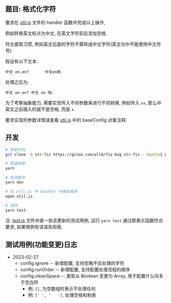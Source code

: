 ## 题目: 格式化字符

要求在 [util.js](./util.js) 文件的 handler 函数中完成以上操作,

例如转换英文标点为中文, 在英文字符前后添加空格.

符合直观习惯, 例如英文后面的字符不需转成中文字符(英文句中不能使用中文符号).

假设有以下文本:

```text
中文 en.en?		中文en呀.
```

处理之后为:

```text
中文 en.en? 中文 en 呀。
```

为了考察抽象能力, 需要实现传入不同参数来进行不同转换, 例如传入 `xx`, 那么中英文之前插入的就不是空格, 而是 `x`.

要求实现的参数详情请查看 [util.js](./util.js) 中的 baseConfig 对象注释.

## 开发

```sh
# 获取代码
git clone -b str-fix https://gitee.com/wll8/fix-bug str-fix --depth=1 && cd str-fix

# 安装依赖
yarn

# 启动程序
yarn dev

# 在 util.js 中 handler 中编写程序
open util.js

# 测试
yarn test
```

注: [test.js](./test.js) 文件中是一些会更新的测试用例, 运行 `yarn test` 通过即表示函数符合要求, 如果用例有误请告知我.

## 测试用例(功能变更)日志
- 2023-02-27
  - config.ignore -- 新增配置, 支持忽略不应处理的字符
  - config.runOrder -- 新增配置, 支持配置处理流程的顺序
  - config.cleanSpace -- 类型从 Boolean 变更为 Array, 用于配置什么叫多于空白符
    - 例: `[]`, 为空数组时表示不处理任何
    - 例: `[' ', '	']`, 处理空格和制表
